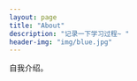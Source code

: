 ```yaml
---
layout: page
title: "About"
description: "记录一下学习过程~ " 
header-img: "img/blue.jpg"
---
```


自我介绍。





